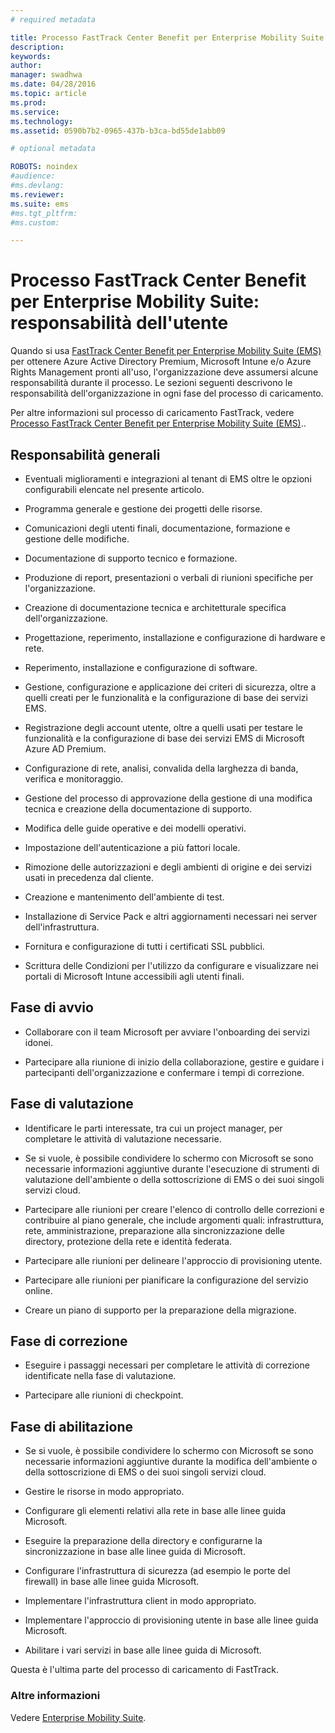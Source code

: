 ```yaml
---
# required metadata

title: Processo FastTrack Center Benefit per Enterprise Mobility Suite: responsabilità dell'utente
description:
keywords:
author: 
manager: swadhwa
ms.date: 04/28/2016
ms.topic: article
ms.prod:
ms.service:
ms.technology:
ms.assetid: 0590b7b2-0965-437b-b3ca-bd55de1abb09

# optional metadata

ROBOTS: noindex
#audience:
#ms.devlang:
ms.reviewer: 
ms.suite: ems
#ms.tgt_pltfrm:
#ms.custom:

---
```


# Processo FastTrack Center Benefit per Enterprise Mobility Suite: responsabilità dell'utente

Quando si usa [FastTrack Center Benefit per Enterprise Mobility Suite (EMS)](fasttrack-center-benefit-for-enterprise-mobility-suite-ems.md) per ottenere Azure Active Directory Premium, Microsoft Intune e/o Azure Rights Management pronti all'uso, l'organizzazione deve assumersi alcune responsabilità durante il processo. Le sezioni seguenti descrivono le responsabilità dell'organizzazione in ogni fase del processo di caricamento.

Per altre informazioni sul processo di caricamento FastTrack, vedere [Processo FastTrack Center Benefit per Enterprise Mobility Suite (EMS)](fasttrack-center-benefit-process-for-enterprise-mobility-suite-ems.md)..

## Responsabilità generali

-   Eventuali miglioramenti e integrazioni al tenant di EMS oltre le opzioni configurabili elencate nel presente articolo.

-   Programma generale e gestione dei progetti delle risorse.

-   Comunicazioni degli utenti finali, documentazione, formazione e gestione delle modifiche.

-   Documentazione di supporto tecnico e formazione.

-   Produzione di report, presentazioni o verbali di riunioni specifiche per l'organizzazione.

-   Creazione di documentazione tecnica e architetturale specifica dell'organizzazione.

-   Progettazione, reperimento, installazione e configurazione di hardware e rete.

-   Reperimento, installazione e configurazione di software.

-   Gestione, configurazione e applicazione dei criteri di sicurezza, oltre a quelli creati per le funzionalità e la configurazione di base dei servizi EMS.

-   Registrazione degli account utente, oltre a quelli usati per testare le funzionalità e la configurazione di base dei servizi EMS di Microsoft Azure AD Premium.

-   Configurazione di rete, analisi, convalida della larghezza di banda, verifica e monitoraggio.

-   Gestione del processo di approvazione della gestione di una modifica tecnica e creazione della documentazione di supporto.

-   Modifica delle guide operative e dei modelli operativi.

-   Impostazione dell'autenticazione a più fattori locale.

-   Rimozione delle autorizzazioni e degli ambienti di origine e dei servizi usati in precedenza dal cliente.

-   Creazione e mantenimento dell'ambiente di test.

-   Installazione di Service Pack e altri aggiornamenti necessari nei server dell'infrastruttura.

-   Fornitura e configurazione di tutti i certificati SSL pubblici.

-   Scrittura delle Condizioni per l'utilizzo da configurare e visualizzare nei portali di Microsoft Intune accessibili agli utenti finali.

## Fase di avvio

-   Collaborare con il team Microsoft per avviare l'onboarding dei servizi idonei.

-   Partecipare alla riunione di inizio della collaborazione, gestire e guidare i partecipanti dell'organizzazione e confermare i tempi di correzione.

## Fase di valutazione

-   Identificare le parti interessate, tra cui un project manager, per completare le attività di valutazione necessarie.

-   Se si vuole, è possibile condividere lo schermo con Microsoft se sono necessarie informazioni aggiuntive durante l'esecuzione di strumenti di valutazione dell'ambiente o della sottoscrizione di EMS o dei suoi singoli servizi cloud.

-   Partecipare alle riunioni per creare l'elenco di controllo delle correzioni e contribuire al piano generale, che include argomenti quali: infrastruttura, rete, amministrazione, preparazione alla sincronizzazione delle directory, protezione della rete e identità federata.

-   Partecipare alle riunioni per delineare l'approccio di provisioning utente.

-   Partecipare alle riunioni per pianificare la configurazione del servizio online.

-   Creare un piano di supporto per la preparazione della migrazione.

## Fase di correzione

-   Eseguire i passaggi necessari per completare le attività di correzione identificate nella fase di valutazione.

-   Partecipare alle riunioni di checkpoint.

## Fase di abilitazione

-   Se si vuole, è possibile condividere lo schermo con Microsoft se sono necessarie informazioni aggiuntive durante la modifica dell'ambiente o della sottoscrizione di EMS o dei suoi singoli servizi cloud.

-   Gestire le risorse in modo appropriato.

-   Configurare gli elementi relativi alla rete in base alle linee guida Microsoft.

-   Eseguire la preparazione della directory e configurarne la sincronizzazione in base alle linee guida di Microsoft.

-   Configurare l'infrastruttura di sicurezza (ad esempio le porte del firewall) in base alle linee guida Microsoft.

-   Implementare l'infrastruttura client in modo appropriato.

-   Implementare l'approccio di provisioning utente in base alle linee guida Microsoft.

-   Abilitare i vari servizi in base alle linee guida di Microsoft.

Questa è l'ultima parte del processo di caricamento di FastTrack.

### Altre informazioni
Vedere [Enterprise Mobility Suite](https://www.microsoft.com/en-us/server-cloud/enterprise-mobility/overview.aspx).



<!--HONumber=Apr16_HO4-->


